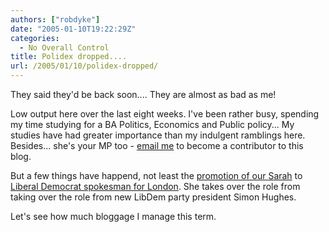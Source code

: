 ```yaml
---
authors: ["robdyke"]
date: "2005-01-10T19:22:29Z"
categories:
  - No Overall Control
title: Polidex dropped....
url: /2005/01/10/polidex-dropped/
---
```

They said they'd be back soon.... They are almost as bad as me!

Low output here over the last eight weeks. I've been rather busy, spending my time studying for a BA Politics, Economics and Public policy... My studies have had greater importance than my indulgent ramblings here. Besides... she's your MP too - [email me](mailto://blogger@robdyke.com) to become a contributor to this blog.

But a few things have happend, not least the [promotion of our Sarah](http://news.bbc.co.uk/1/hi/uk_politics/4046021.stm) to [Liberal Democrat spokesman for London](http://www.brentlibdems.org.uk/news/171.html). She takes over the role from taking over the role from new LibDem party president Simon Hughes.

Let's see how much bloggage I manage this term.
